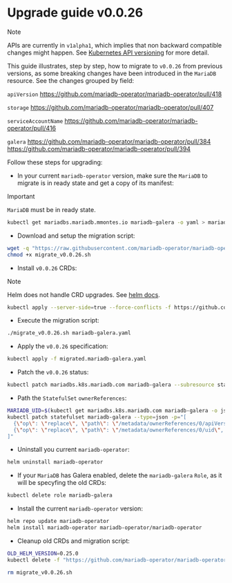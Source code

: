 # Upgrade guide v0.0.26

> [!NOTE]  
> APIs are currently in `v1alpha1`, which implies that non backward compatible changes might happen. See [Kubernetes API versioning](https://kubernetes.io/docs/reference/using-api/#api-versioning) for more detail.

This guide illustrates, step by step, how to migrate to `v0.0.26` from previous versions, as some breaking changes have been introduced in the `MariaDB` resource. See the changes grouped by field:

`apiVersion`
https://github.com/mariadb-operator/mariadb-operator/pull/418

`storage`
https://github.com/mariadb-operator/mariadb-operator/pull/407

`serviceAccountName`
https://github.com/mariadb-operator/mariadb-operator/pull/416

`galera`
https://github.com/mariadb-operator/mariadb-operator/pull/384
https://github.com/mariadb-operator/mariadb-operator/pull/394

Follow these steps for upgrading:

- In your current `mariadb-operator` version, make sure the `MariaDB` to migrate is in ready state and get a copy of its manifest:
> [!IMPORTANT]  
> `MariaDB` must be in ready state.
```bash
kubectl get mariadbs.mariadb.mmontes.io mariadb-galera -o yaml > mariadb-galera.yaml
```

- Download and setup the migration script:
```bash
wget -q "https://raw.githubusercontent.com/mariadb-operator/mariadb-operator/main/hack/migrate_v0.0.26.sh"
chmod +x migrate_v0.0.26.sh
```

- Install `v0.0.26` CRDs:
> [!NOTE]  
> Helm does not handle CRD upgrades. See [helm docs](https://helm.sh/docs/chart_best_practices/custom_resource_definitions/#some-caveats-and-explanations).

```bash
kubectl apply --server-side=true --force-conflicts -f https://github.com/mariadb-operator/mariadb-operator/releases/download/helm-chart-0.26.0/crds.yaml
```

- Execute the migration script:
```bash
./migrate_v0.0.26.sh mariadb-galera.yaml
```

- Apply the `v0.0.26` specification:
```bash
kubectl apply -f migrated.mariadb-galera.yaml
```

- Patch the `v0.0.26` status:
```bash
kubectl patch mariadbs.k8s.mariadb.com mariadb-galera --subresource status --type merge -p "$(cat status.mariadb-galera.yaml)"
```

- Path the `StatefulSet` `ownerReferences`:

```bash
MARIADB_UID=$(kubectl get mariadbs.k8s.mariadb.com mariadb-galera -o jsonpath="{.metadata.uid}" | tr -d '\n')
kubectl patch statefulset mariadb-galera --type=json -p="[
  {\"op\": \"replace\", \"path\": \"/metadata/ownerReferences/0/apiVersion\", \"value\": \"k8s.mariadb.com/v1alpha1\"}, 
  {\"op\": \"replace\", \"path\": \"/metadata/ownerReferences/0/uid\", \"value\": \"${MARIADB_UID}\"}
]"
```

- Uninstall you current `mariadb-operator`:
```bash
helm uninstall mariadb-operator
```

- If your `MariaDB` has Galera enabled, delete the `mariadb-galera` `Role`, as it will be specyfing the old CRDs:
```bash
kubectl delete role mariadb-galera
```

- Install the current `mariadb-operator` version:
```bash
helm repo update mariadb-operator
helm install mariadb-operator mariadb-operator/mariadb-operator
```

- Cleanup old CRDs and migration script:
```bash
OLD_HELM_VERSION=0.25.0
kubectl delete -f "https://github.com/mariadb-operator/mariadb-operator/releases/download/helm-chart-${OLD_HELM_VERSION}/crds.yaml"
```
```bash
rm migrate_v0.0.26.sh
```